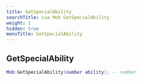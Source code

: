 ```yaml
---
title: GetSpecialAbility
searchTitle: Lua Mob GetSpecialAbility
weight: 1
hidden: true
menuTitle: GetSpecialAbility
---
```

## GetSpecialAbility
```lua
Mob:GetSpecialAbility(number ability); -- number
```
